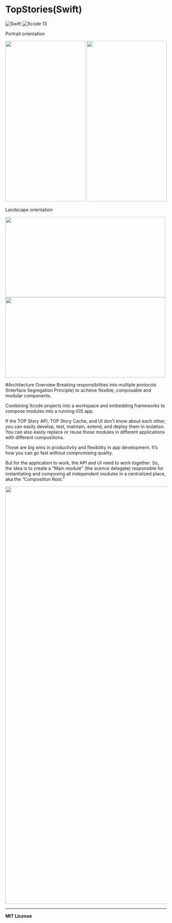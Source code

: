 # TopStories(Swift)


![Swift](https://img.shields.io/badge/Language-Swift-orange)
![Xcode 13](https://img.shields.io/badge/IDE-Xcode%2012-blue)


Portrait orientation


<img src="https://user-images.githubusercontent.com/26444488/185142420-ba7496d0-860f-4d8f-823b-f855ac93e85f.png" alt="" width="250" height="500"> <img src="https://user-images.githubusercontent.com/26444488/185142979-e18daed3-bfab-4c35-b9ba-89c6358e037c.png" alt="" width="250" height="500">

Landscape orientation

<img src="https://user-images.githubusercontent.com/26444488/185143314-af7ff3a4-78b6-4ec0-bfb4-1f4ca6d09e32.png" alt="" width="500" height="250"> <img src="https://user-images.githubusercontent.com/26444488/185143501-a6c04f7e-8002-42fc-aec0-7660b31ae898.png" alt="" width="500" height="250">

#Architecture Overview
Breaking responsibilities into multiple protocols (Interface Segregation Principle) to achieve flexible, composable and modular components.

Combining Xcode projects into a workspace and embedding frameworks to compose modules into a running iOS app.

If the TOP Story API, TOP Story Cache, and UI don’t know about each other, you can easily develop, test, maintain, extend, and deploy them in isolation. You can also easily replace or reuse those modules in different applications with different compositions.

Those are big wins in productivity and flexibility in app development. It’s how you can go fast without compromising quality.

But for the application to work, the API and UI need to work together. So, the idea is to create a “Main module” (the scence delegate) responsible for instantiating and composing all independent modules in a centralized place, aka the “Composition Root.”

<img src="https://user-images.githubusercontent.com/26444488/185185323-beb64080-7478-4b81-b421-810bf667c06c.png" alt="" width="800" height="1300">


---

**MIT License**
